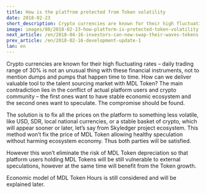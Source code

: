 ```yaml
---
title: How is the platfrom protected from Token volatility
date: 2018-02-23
short_description: Crypto currencies are known for their high fluctuating rates – daily trading range of 30% is not an unusual.
image: images/80/2018-02-23-how-platform-is-protected-token-volatility.jpg
next_article: /en/2018-04-16-investors-can-now-swap-their-waves-tokens
prev_article: /en/2018-02-16-development-update-1
lan: en
---
```





Crypto currencies are known for their high fluctuating rates – daily trading range of 30% is not an unusual thing with these financial instruments, not to mention dumps and pumps that happen time to time. How can we deliver valuable tool to the talent sourcing market with MDL Token? The main contradiction lies in the conflict of actual platform users and crypto community – the first ones want to have stable economic ecosystem and the second ones want to speculate. The compromise should be found.

The solution is to fix all the prices on the platform to something less volatile, like USD, SDR, local national currencies, or a stable basket of crypto, which will appear sooner or later, let’s say from Skyledger
 project ecosystem. This method won’t fix the price of MDL Token allowing healthy speculation without harming ecosystem economy. Thus both parties will be satisfied.  

However this won’t eliminate the risk of MDL Token depreciation so that platform users holding MDL Tokens will be still vulnerable to external speculations, however at the same time will benefit from the Token growth. 

Economic model of MDL Token Hours is still considered and will be explained later. 
